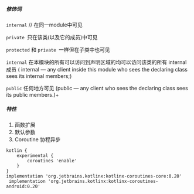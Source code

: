 ##### 修饰词 

`internal` // 在同一module中可见

`private `只在该类(以及它的成员)中可见

`protected` 和 `private `一样但在子类中也可见

`internal` 在本模块的所有可以访问到声明区域的均可以访问该类的所有 internal 成员 ( internal — any client inside this module who sees the declaring class sees its internal members;)

`public` 任何地方可见 (public — any client who sees the declaring class sees its public members.)+

##### 特性
1. 函数扩展 
2. 默认参数
3. Coroutine 协程异步 
```  
kotlin {
    experimental {
        coroutines 'enable'
    }
}
implementation 'org.jetbrains.kotlinx:kotlinx-coroutines-core:0.20'
 implementation 'org.jetbrains.kotlinx:kotlinx-coroutines-android:0.20'
 ```